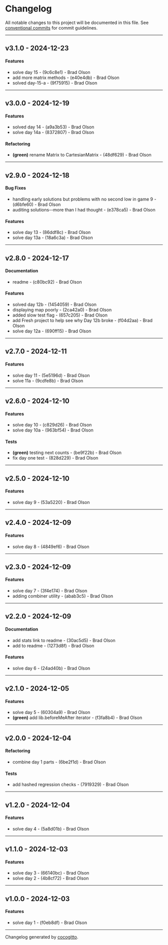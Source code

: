 # Changelog
All notable changes to this project will be documented in this file. See [conventional commits](https://www.conventionalcommits.org/) for commit guidelines.

- - -
## v3.1.0 - 2024-12-23
#### Features
- solve day 15 - (9c6c8e1) - Brad Olson
- add more matrix methods - (e40e4db) - Brad Olson
- solved day-15-a - (9f75915) - Brad Olson
- - -
## v3.0.0 - 2024-12-19
#### Features
- solved day 14 - (a9a3b53) - Brad Olson
- solve day 14a - (8372807) - Brad Olson
#### Refactoring
- **(green)** rename Matrix to CartesianMatrix - (48df629) - Brad Olson
- - -
## v2.9.0 - 2024-12-18
#### Bug Fixes
- handling early solutions but problems with no second low in game 9 - (d6bfe60) - Brad Olson
- auditing solutions--more than I had thought - (e378ca5) - Brad Olson
#### Features
- solve day 13 - (86ddf8c) - Brad Olson
- solve day 13a - (18a6c3a) - Brad Olson
- - -
## v2.8.0 - 2024-12-17
#### Documentation
- readme - (c80bc92) - Brad Olson
#### Features
- solved day 12b - (1454059) - Brad Olson
- displaying map poorly - (2ca42a0) - Brad Olson
- added slow test flag - (657c205) - Brad Olson
- add Fresh project to help see why Day 12b broke - (f04d2aa) - Brad Olson
- solve day 12a - (690ff15) - Brad Olson
- - -
## v2.7.0 - 2024-12-11
#### Features
- solve day 11 - (5e5196d) - Brad Olson
- solve 11a - (9cdfe8b) - Brad Olson
- - -
## v2.6.0 - 2024-12-10
#### Features
- solve day 10 - (c829d26) - Brad Olson
- solve day 10a - (963bf54) - Brad Olson
#### Tests
- **(green)** testing next counts - (be9f22b) - Brad Olson
- fix day one test - (828d229) - Brad Olson
- - -
## v2.5.0 - 2024-12-10
#### Features
- solve day 9 - (53a5220) - Brad Olson
- - -
## v2.4.0 - 2024-12-09
#### Features
- solve day 8 - (4849ef6) - Brad Olson
- - -
## v2.3.0 - 2024-12-09
#### Features
- solve day 7 - (3f4e174) - Brad Olson
- adding combiner utility - (abab3c5) - Brad Olson
- - -
## v2.2.0 - 2024-12-09
#### Documentation
- add stats link to readme - (30ac5d5) - Brad Olson
- add to readme - (1273d8f) - Brad Olson
#### Features
- solve day 6 - (24ad40b) - Brad Olson
- - -
## v2.1.0 - 2024-12-05
#### Features
- solve day 5 - (60304a9) - Brad Olson
- **(green)** add lib.beforeMeAfter iterator - (f3fa8b4) - Brad Olson
- - -
## v2.0.0 - 2024-12-04
#### Refactoring
- combine day 1 parts - (6be2f1d) - Brad Olson
#### Tests
- add hashed regression checks - (7919329) - Brad Olson
- - -
## v1.2.0 - 2024-12-04
#### Features
- solve day 4 - (5a8d01b) - Brad Olson
- - -
## v1.1.0 - 2024-12-03
#### Features
- solve day 3 - (66140bc) - Brad Olson
- solve day 2 - (4b8cf72) - Brad Olson
- - -
## v1.0.0 - 2024-12-03
#### Features
- solve day 1 - (f0eb8df) - Brad Olson
- - -

Changelog generated by [cocogitto](https://github.com/cocogitto/cocogitto).